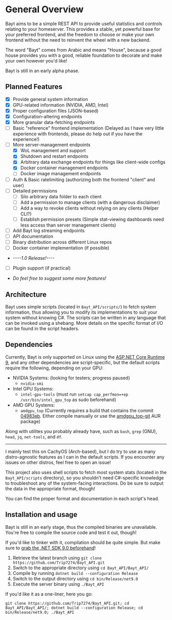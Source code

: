 # General Overview
Bayt aims to be a simple REST API to provide useful statistics and controls relating to your homeserver.
This provides a stable, yet powerful base for your preferred frontend,
and the freedom to choose or make your own frontend without the need to reinvent the wheel with a new backend.

The word "Bayt" comes from Arabic and means "House", because a good house provides you with a good,
reliable foundation to decorate and make your own however you'd like!

Bayt is still in an early alpha phase.

## Planned Features
- [X] Provide general system information
- [X] GPU-related information (NVIDIA, AMD, Intel)
- [X] Proper configuration files (JSON-based)
- [X] Configuration-altering endpoints
- [X] More granular data-fetching endpoints
- [ ] Basic "reference" frontend implementation (Delayed as I have very little experience with frontends,
please do help out if you have the experience!)
- [ ] More server-management endpoints
	- [X] WoL management and support
	- [X] Shutdown and restart endpoints
	- [X] Arbitrary data exchange endpoints for things like client-wide configs
	- [X] Docker container management endpoints
    - [ ] Docker image management endpoints
- [ ] Auth & Basic ratelimiting (authorizing both the frontend "client" and user)
- [ ] Detailed permissions
	- [ ] Silo arbitrary data folder to each client
	- [ ] Add a permission to manage clients (with a dangerous disclaimer)
	- [ ] Add a way to revoke clients without relying on any clients (Helper CLI?)
	- [ ] Establish permission presets (Simple stat-viewing dashboards need less access than server management clients)
- [ ] Add Bayt log streaming endpoints
- [ ] API documentation
- [ ] Binary distribution across different Linux repos
- [ ] Docker container implementation (if possible)
- *----1.0 Release!----*
- [ ] Plugin support (if practical)
- *Do feel free to suggest some more features!*

## Architecture
Bayt uses simple scripts (located in `Bayt_API/scripts/`) to fetch system information, thus allowing you to modify its implementations to suit your system without knowing C#.
The scripts can be written in any language that can be invoked using a shebang. More details on the specific format of I/O can be found in the script headers.

## Dependencies
Currently, Bayt is only supported on Linux using the [ASP.NET Core Runtime 9](https://learn.microsoft.com/en-us/dotnet/core/install/linux), and any other dependencies are script-specific,
but the default scripts require the following, depending on your GPU:
- NVIDIA Systems: (looking for testers; progress paused)
	- `nvidia-smi`
- Intel GPU Systems:
	- `intel-gpu-tools` (must run `setcap cap_perfmon=+ep /usr/bin/intel_gpu_top` as sudo beforehand)
- AMD GPU Systems:
	- `amdgpu_top` (Currently requires a build that contains the commit [04983eb](https://github.com/Umio-Yasuno/amdgpu_top/commit/04983ebf5563982c9d685e587a8a1f2a48252811). Either compile manually or use the [amdgpu_top-git](https://aur.archlinux.org/packages/amdgpu_top-git) AUR package)

Along with utilites you probably already have, such as `bash`, `grep` (GNU), `head`, `jq`, `net-tools`, and `df`.

---
I mainly test this on CachyOS (Arch-based), but I do try to use as many distro-agnostic features as I can in the default scripts.
If you encounter any issues on other distros, feel free to open an issue!

This project also uses shell scripts to fetch most system stats (located in the `Bayt_API/scripts` directory),
so you shouldn't need C#-specific knowledge to troubleshoot any of the system-facing interactions.
Do be sure to output the data in the appropriate format, though!

You can find the proper format and documentation in each script's head.

## Installation and usage
Bayt is still in an early stage, thus the compiled binaries are unavailable.
You're free to compile the source code and test it out, though!

If you'd like to tinker with it, compilation should be quite simple. But make sure to [grab the .NET SDK 9.0 beforehand](https://learn.microsoft.com/en-us/dotnet/core/install/linux)!

1. Retrieve the latest branch using `git clone https://github.com/Trip7274/Bayt_API.git`
2. Switch to the appropriate directory using `cd Bayt_API/Bayt_API/`
3. Compile by running `dotnet build --configuration Release`
4. Switch to the output directory using `cd bin/Release/net9.0`
5. Execute the server binary using `./Bayt_API`

If you'd like it as a one-liner, here you go:
```shell
git clone https://github.com/Trip7274/Bayt_API.git; cd Bayt_API/Bayt_API/; dotnet build --configuration Release; cd bin/Release/net9.0; ./Bayt_API
```
